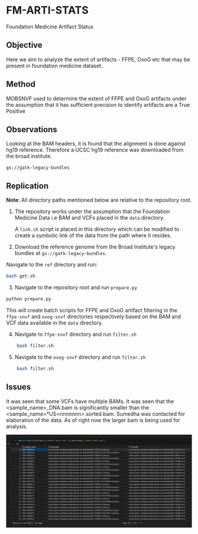 # FM-ARTI-STATS

Foundation Medicine Artifact Status

## Objective

Here we aim to analyze the extent of artifacts - FFPE, OxoG etc that may be present in foundation medicine dataset.

## Method

MOBSNVF used to determine the extent of FFPE and OxoG artifacts under the assumption that it has sufficient precision to identify artifacts are a True Positive

## Observations

Looking at the BAM headers, it is found that the alignment is done against hg19 reference. Therefore a UCSC hg19 reference was downloaded from the broad institute.

```
gs://gatk-legacy-bundles
```


## Replication

**Note:** All directory paths mentioned below are relative to the repository root.

1. The repository works under the assumption that the Foundation Medicine Data i.e BAM and VCFs placed in the `data` directory.

    A `link.sh` script is placed in this directory which can be modified to create a symbolic link of the data from the path where it resides.

2. Download the reference genome from the Broad Institute's legacy bundles at `gs://gatk-legacy-bundles`. 

Navigate to the `ref` directory and run:

```bash
bash get.sh
```

3. Navigate to the repository root and run `prepare.py`


```bash
python prepare.py
```

This will create batch scripts for FFPE and OxoG artifact filtering in the `ffpe-snvf` and `oxog-snvf` directories respectively based on the BAM and VCF data available in the `data` directory.

4. Navigate to `ffpe-snvf` directory and run `filter.sh`

```bash
    bash filter.sh
```

5. Navigate to the `oxog-snvf` directory and run `filter.sh`

```bash
    bash filter.sh
```


## Issues

It was seen that some VCFs have multiple BAMs. It was seen that the <sample_name>_DNA.bam is significantly smaller than the <sample_name>*US\<nnnnnnn>.sorted.bam. Sumedha was contacted for elaboration of the data. As of right now the larger bam is being used for analysis.

![multiple_bams_per_sample](.md_images/multiple_bam_per_sample.png)




